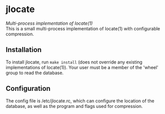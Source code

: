 jlocate
=======
_Multi-process implementation of locate(1)_  
This is a small multi-process implementation of locate(1) with configurable 
compression.

## Installation
To install jlocate, run `make install` (does not override any existing implementations of locate(1)). 
Your user must be a member of the 'wheel' group to read the database.

## Configuration
The config file is /etc/jlocate.rc, which can configure the location of 
the database, as well as the program and flags used for compression.
